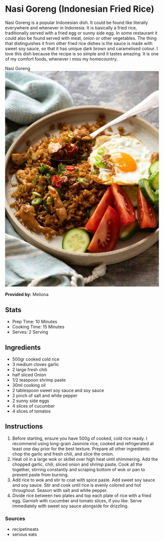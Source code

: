 # Nasi Goreng (Indonesian Fried Rice)

Nasi Goreng is a popular Indonesian dish. It could be found like literally everywhere and whenever in Indonesia.
It is basically a fried rice, traditionally served with a fried egg or sunny side egg. In some restaurant it could also be found served with meat, onion or other vegetables.
The thing that distinguishes it from other fried rice dishes is the sauce is made with sweet soy sauce, so that it has unique dark brown and caramelised colour.
I love this dish because the recipe is so simple and it tastes amazing. It is one of my comfort foods, whenever i miss my homecountry.

Nasi Goreng 
![NasiGoreng](../img/nasi-goreng.webp)

**Provided by:** Meliona

## Stats
- Prep Time: 10 Minutes
- Cooking Time: 15 Minutes
- Serves: 2 Serving

## Ingredients
- 500gr cooked cold rice
- 3 medium cloves garlic 
- 2 large fresh chili
- half sliced Onion
- 1/2 teaspoon shrimp paste
- 30ml cooking oil
- 2 tablespoon sweet soy sauce and soy sauce
- 2 pinch of salt and white pepper
- 2 sunny side eggs
- 4 slices of cucumber
- 4 slices of tomatos


## Instructions
1. Before starting, ensure you have 500g of cooked, cold rice ready. I recommend using long-grain Jasmine rice, cooked and refrigerated at least one day prior for the best texture. Prepare all other ingredients: chop the garlic and fresh chili, and slice the onion.
2. Heat oil in a large wok or skillet over high heat until shimmering. Add the chopped garlic, chili, sliced onion and shrimp paste. Cook all the together, stirring constantly and scraping bottom of wok or pan to prevent paste from burning.
3. Add rice to wok and stir to coat with spice paste. Add sweet soy sauce and soy sauce. Stir and cook until rice is evenly colored and hot throughout. Season with salt and white pepper.
4. Divide rice between two plates and top each plate of rice with a fried egg. Garnish with cucumber and tomato slices, if you like. Serve immediately with sweet soy sauce alongside for drizzling.

### Sources
- recipetineats
- serious eats

